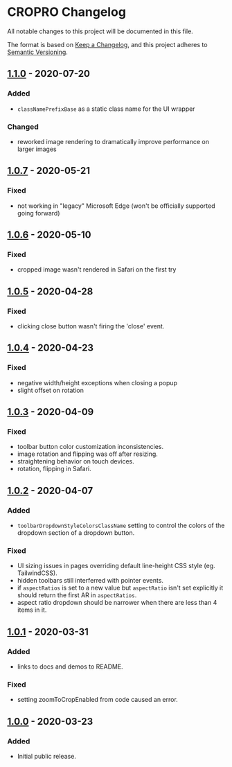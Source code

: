 # CROPRO Changelog
All notable changes to this project will be documented in this file.

The format is based on [Keep a Changelog](https://keepachangelog.com/en/1.0.0/),
and this project adheres to [Semantic Versioning](https://semver.org/spec/v2.0.0.html).

## [1.1.0] - 2020-07-20
### Added
- `classNamePrefixBase` as a static class name for the UI wrapper

### Changed
- reworked image rendering to dramatically improve performance on larger images

## [1.0.7] - 2020-05-21
### Fixed
- not working in "legacy" Microsoft Edge (won't be officially supported going forward)

## [1.0.6] - 2020-05-10
### Fixed
- cropped image wasn't rendered in Safari on the first try

## [1.0.5] - 2020-04-28
### Fixed
- clicking close button wasn't firing the 'close' event.

## [1.0.4] - 2020-04-23
### Fixed
- negative width/height exceptions when closing a popup
- slight offset on rotation

## [1.0.3] - 2020-04-09
### Fixed
- toolbar button color customization inconsistencies.
- image rotation and flipping was off after resizing.
- straightening behavior on touch devices.
- rotation, flipping in Safari.

## [1.0.2] - 2020-04-07
### Added
- `toolbarDropdownStyleColorsClassName` setting to control the colors of the dropdown section of a dropdown button.

### Fixed
- UI sizing issues in pages overriding default line-height CSS style (eg. TailwindCSS).
- hidden toolbars still interferred with pointer events.
- if `aspectRatios` is set to a new value but `aspectRatio` isn't set explicitly it should return the first AR in `aspectRatios`.
- aspect ratio dropdown should be narrower when there are less than 4 items in it.

## [1.0.1] - 2020-03-31
### Added
- links to docs and demos to README.

### Fixed
- setting zoomToCropEnabled from code caused an error.

## [1.0.0] - 2020-03-23
### Added
- Initial public release.

[1.1.0]: https://github.com/ailon/cropro/releases/tag/v1.1.0
[1.0.7]: https://github.com/ailon/cropro/releases/tag/v1.0.7
[1.0.6]: https://github.com/ailon/cropro/releases/tag/v1.0.6
[1.0.5]: https://github.com/ailon/cropro/releases/tag/v1.0.5
[1.0.4]: https://github.com/ailon/cropro/releases/tag/v1.0.4
[1.0.3]: https://github.com/ailon/cropro/releases/tag/v1.0.3
[1.0.2]: https://github.com/ailon/cropro/releases/tag/v1.0.2
[1.0.1]: https://github.com/ailon/cropro/releases/tag/v1.0.1
[1.0.0]: https://github.com/ailon/cropro/releases/tag/v1.0.0

